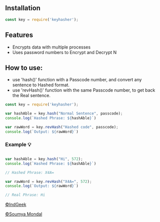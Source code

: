 
## Installation

```javascript
const key = require('keyhasher');
```


## Features

- Encrypts data with multiple processes
- Uses password numbers to Encrypt and Decrypt
N

## How to use:

- use 'hash()' function with a Passcode number, and convert any sentence to Hashed format.
- use 'revHash()' function with the same Passcode number, to get back the Real sentence.


```javascript
const key = require('keyhasher');

var hashAble = key.hash("Normal Sentence", passcode);
console.log(`Hashed Phrase: ${hashAble}`)

var rawWord = key.revHash("Hashed code", passcode);
console.log(`Output: ${rawWord}`)


```
### Example 💡

```javascript

var hashAble = key.hash("Hi", 572);
console.log(`Hashed Phrase: ${hashAble}`)

// Hashed Phrase: X4A=

var rawWord = key.revHash("X4A=", 572);
console.log(`Output: ${rawWord}`)

// Real Phrase: Hi

```

[©IndGeek](https://indgeek.com)

[©Soumya Mondal](https://soumyamondal.com)